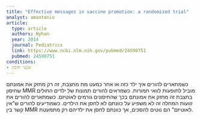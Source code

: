 ```yaml
---
title: "Effective messages in vaccine promotion: a randomized trial"
analyst: amantonio
article:
  type: article
  authors: Nyhan
  year: 2014
  journal: Pediatrics
  link: https://www.ncbi.nlm.nih.gov/pubmed/24590751
  pubmed: 24590751
conditions:
- אנטי חיסון
---
```


כשמתארים להורים איך ילד כזה או אחר כמעט מת מחצבת, זה רק מחזק את אמונתם שחיסון MMR מוביל לתופעות לוואי חמורות.
כשמראים להורים תמונות של ילדים החולים בחצבת זה מחזק את אמונתם בכך שהחיסונים גורמים לאוטיזם.
כשמתארים להורים את זוועות המחלה זה לא משפיע על כוונתם לא לחסן את הילדים.
כשמודיעים להורים ש"אין קשר בין MMR לאוטיזם" הם נוטים להסכים, אך כוונתם לחסן את ילדיהם רק מתמעטת.
